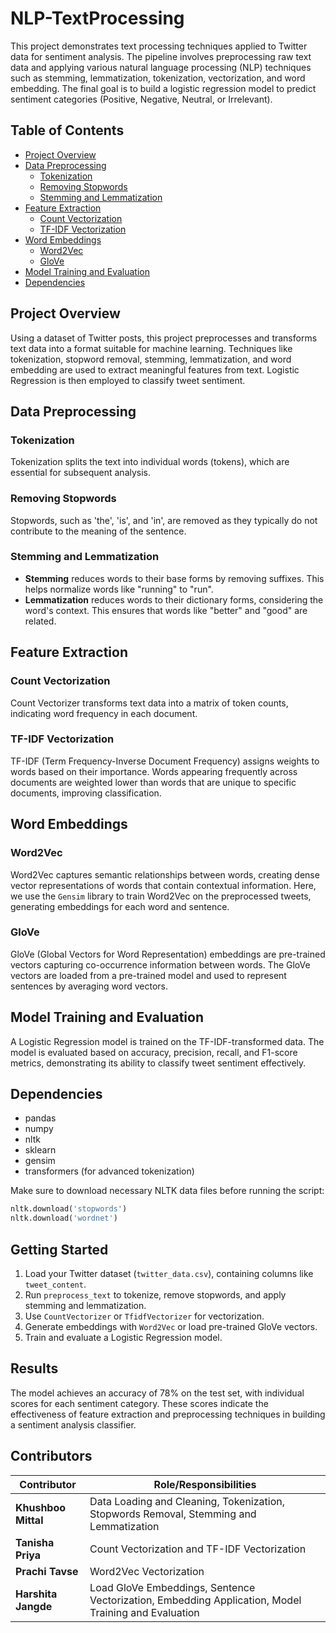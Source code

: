 # NLP-TextProcessing

This project demonstrates text processing techniques applied to Twitter data for sentiment analysis. The pipeline involves preprocessing raw text data and applying various natural language processing (NLP) techniques such as stemming, lemmatization, tokenization, vectorization, and word embedding. The final goal is to build a logistic regression model to predict sentiment categories (Positive, Negative, Neutral, or Irrelevant).

## Table of Contents
- [Project Overview](#project-overview)
- [Data Preprocessing](#data-preprocessing)
  - [Tokenization](#tokenization)
  - [Removing Stopwords](#removing-stopwords)
  - [Stemming and Lemmatization](#stemming-and-lemmatization)
- [Feature Extraction](#feature-extraction)
  - [Count Vectorization](#count-vectorization)
  - [TF-IDF Vectorization](#tf-idf-vectorization)
- [Word Embeddings](#word-embeddings)
  - [Word2Vec](#word2vec)
  - [GloVe](#glove)
- [Model Training and Evaluation](#model-training-and-evaluation)
- [Dependencies](#dependencies)

## Project Overview

Using a dataset of Twitter posts, this project preprocesses and transforms text data into a format suitable for machine learning. Techniques like tokenization, stopword removal, stemming, lemmatization, and word embedding are used to extract meaningful features from text. Logistic Regression is then employed to classify tweet sentiment.

## Data Preprocessing

### Tokenization
Tokenization splits the text into individual words (tokens), which are essential for subsequent analysis.

### Removing Stopwords
Stopwords, such as 'the', 'is', and 'in', are removed as they typically do not contribute to the meaning of the sentence.

### Stemming and Lemmatization
- **Stemming** reduces words to their base forms by removing suffixes. This helps normalize words like "running" to "run".
- **Lemmatization** reduces words to their dictionary forms, considering the word's context. This ensures that words like "better" and "good" are related.

## Feature Extraction

### Count Vectorization
Count Vectorizer transforms text data into a matrix of token counts, indicating word frequency in each document.

### TF-IDF Vectorization
TF-IDF (Term Frequency-Inverse Document Frequency) assigns weights to words based on their importance. Words appearing frequently across documents are weighted lower than words that are unique to specific documents, improving classification.

## Word Embeddings

### Word2Vec
Word2Vec captures semantic relationships between words, creating dense vector representations of words that contain contextual information. Here, we use the `Gensim` library to train Word2Vec on the preprocessed tweets, generating embeddings for each word and sentence.

### GloVe
GloVe (Global Vectors for Word Representation) embeddings are pre-trained vectors capturing co-occurrence information between words. The GloVe vectors are loaded from a pre-trained model and used to represent sentences by averaging word vectors.

## Model Training and Evaluation

A Logistic Regression model is trained on the TF-IDF-transformed data. The model is evaluated based on accuracy, precision, recall, and F1-score metrics, demonstrating its ability to classify tweet sentiment effectively.

## Dependencies

- pandas
- numpy
- nltk
- sklearn
- gensim
- transformers (for advanced tokenization)

Make sure to download necessary NLTK data files before running the script:
```python
nltk.download('stopwords')
nltk.download('wordnet')
```

## Getting Started

1. Load your Twitter dataset (`twitter_data.csv`), containing columns like `tweet_content`.
2. Run `preprocess_text` to tokenize, remove stopwords, and apply stemming and lemmatization.
3. Use `CountVectorizer` or `TfidfVectorizer` for vectorization.
4. Generate embeddings with `Word2Vec` or load pre-trained GloVe vectors.
5. Train and evaluate a Logistic Regression model.

## Results

The model achieves an accuracy of 78% on the test set, with individual scores for each sentiment category. These scores indicate the effectiveness of feature extraction and preprocessing techniques in building a sentiment analysis classifier.


## Contributors

| Contributor      | Role/Responsibilities                                       |
|------------------|-------------------------------------------------------------|
| **Khushboo Mittal**       | Data Loading and Cleaning, Tokenization, Stopwords Removal, Stemming and Lemmatization|
| **Tanisha Priya**                | Count Vectorization and TF-IDF Vectorization|
| **Prachi Tavse**                |Word2Vec Vectorization|
| **Harshita Jangde**                | Load GloVe Embeddings, Sentence Vectorization, Embedding Application, Model Training and Evaluation|

